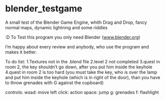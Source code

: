 blender_testgame
================

A small test of the Blender Game Engine, whith Drag and Drop, fancy normal maps, dynamic lightning and some riddles

:D
To Test this program you only need Blender (www.blender.org)

I’m happy about every review and anybody, who use the program and makes it better.


To do list:
1.Textures not in the .blend file
2.level 2 not completed
3.quest in room 2, the key shouldn’t go down, after you put him inside the keyhole
4.quest in room 2 is too hard
(you must take the key, who is over the lamp and put him inside the keyhole (which is in right of the door), than you have to throw grenades with G against the cupboard)




controls:
wsad: move
left click: action
space: jump
g: grenades
f: flashlight
